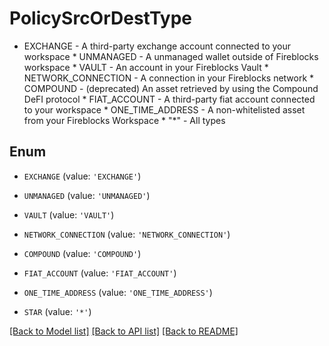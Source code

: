 # PolicySrcOrDestType

* EXCHANGE - A third-party exchange account connected to your workspace * UNMANAGED - A unmanaged wallet outside of Fireblocks workspace * VAULT - An account in your Fireblocks Vault * NETWORK_CONNECTION - A connection in your Fireblocks network * COMPOUND - (deprecated) An asset retrieved by using the Compound DeFI protocol * FIAT_ACCOUNT - A third-party fiat account connected to your workspace * ONE_TIME_ADDRESS - A non-whitelisted asset from your Fireblocks Workspace * \"*\" - All types 

## Enum

* `EXCHANGE` (value: `'EXCHANGE'`)

* `UNMANAGED` (value: `'UNMANAGED'`)

* `VAULT` (value: `'VAULT'`)

* `NETWORK_CONNECTION` (value: `'NETWORK_CONNECTION'`)

* `COMPOUND` (value: `'COMPOUND'`)

* `FIAT_ACCOUNT` (value: `'FIAT_ACCOUNT'`)

* `ONE_TIME_ADDRESS` (value: `'ONE_TIME_ADDRESS'`)

* `STAR` (value: `'*'`)

[[Back to Model list]](../README.md#documentation-for-models) [[Back to API list]](../README.md#documentation-for-api-endpoints) [[Back to README]](../README.md)


